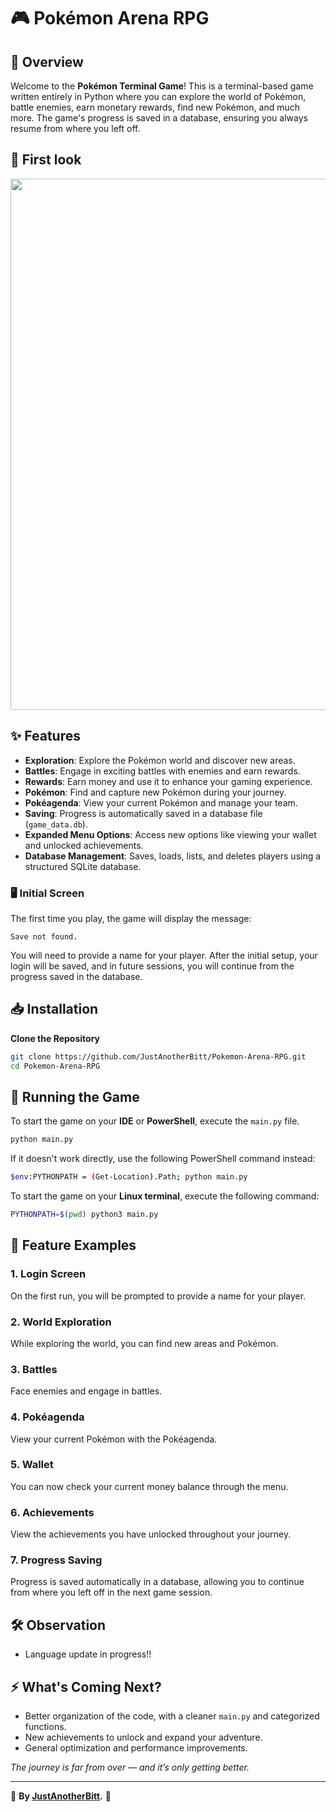 # 🎮 Pokémon Arena RPG

## 🧭 Overview

Welcome to the **Pokémon Terminal Game**! This is a terminal-based game written entirely in Python where you can explore the world of Pokémon, battle enemies, earn monetary rewards, find new Pokémon, and much more. The game's progress is saved in a database, ensuring you always resume from where you left off.

## 👀 First look

<p align="center">
<img src="https://github.com/user-attachments/assets/4455425d-2b8e-4975-8b99-ad7c9c554cd4" alt="" width="850">
</p>

## ✨ Features

- **Exploration**: Explore the Pokémon world and discover new areas.
- **Battles**: Engage in exciting battles with enemies and earn rewards.
- **Rewards**: Earn money and use it to enhance your gaming experience.
- **Pokémon**: Find and capture new Pokémon during your journey.
- **Pokéagenda**: View your current Pokémon and manage your team.
- **Saving**: Progress is automatically saved in a database file (`game_data.db`).
- **Expanded Menu Options**: Access new options like viewing your wallet and unlocked achievements.
- **Database Management**: Saves, loads, lists, and deletes players using a structured SQLite database.

### 🖥️ Initial Screen

The first time you play, the game will display the message:

```
Save not found.
```

You will need to provide a name for your player. After the initial setup, your login will be saved, and in future sessions, you will continue from the progress saved in the database.

## 📥 Installation

**Clone the Repository**

```bash
git clone https://github.com/JustAnotherBitt/Pokemon-Arena-RPG.git
cd Pokemon-Arena-RPG
```

## 🚀 Running the Game

To start the game on your **IDE** or **PowerShell**, execute the `main.py` file.

```bash
python main.py
```

If it doesn't work directly, use the following PowerShell command instead:

```bash
$env:PYTHONPATH = (Get-Location).Path; python main.py
```

To start the game on your **Linux terminal**, execute the following command: 

```bash
PYTHONPATH=$(pwd) python3 main.py
```

## 🧩 Feature Examples

### 1. **Login Screen**

On the first run, you will be prompted to provide a name for your player.

### 2. **World Exploration**

While exploring the world, you can find new areas and Pokémon.

### 3. **Battles**

Face enemies and engage in battles.

### 4. **Pokéagenda**

View your current Pokémon with the Pokéagenda.

### 5. **Wallet**

You can now check your current money balance through the menu.

### 6. **Achievements**

View the achievements you have unlocked throughout your journey.

### 7. **Progress Saving**

Progress is saved automatically in a database, allowing you to continue from where you left off in the next game session.

## 🛠️ Observation

- Language update in progress!!


## ⚡ What's Coming Next?

- Better organization of the code, with a cleaner `main.py` and categorized functions.
- New achievements to unlock and expand your adventure.
- General optimization and performance improvements.

_The journey is far from over — and it’s only getting better._

---

🔹 **By <a href="https://github.com/JustAnotherBitt">JustAnotherBitt</a>.** 🔹

